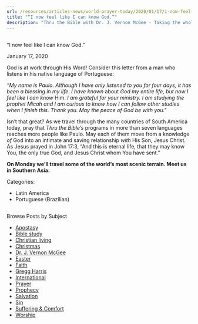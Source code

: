 ```yaml
---
url: /resources/articles-news/world-prayer-today/2020/01/17/i-now-feel-like-i-can-know-god-
title: "“I now feel like I can know God.”"
description: "Thru the Bible with Dr. J. Vernon McGee - Taking the whole Word to the whole world"
---
```







## 
 “I now feel like I can know God.”


January 17, 2020
![]()




God is at work through His Word! Consider this letter from a man who listens in his native language of Portuguese:


*“My name is Paulo. Although I have only listened to you for four days, it has been a blessing in my life. I have known* about *God my entire life, but now I feel like I can know* Him. *I am grateful for your ministry. I am studying the prophet Micah and I am curious to know how I can follow other studies when I finish this. Thank you. May the peace of God be with you."*


Isn’t that great? As we travel through the many countries of South America today, pray that *Thru the Bible’s* programs in more than seven languages reaches more people like Paulo. May each of them move from a knowledge *of* God into an intimate and saving relationship *with* His Son, Jesus Christ. As Jesus prayed in John 17:3, “And this is eternal life, that they may know You, the only true God, and Jesus Christ whom You have sent.”


**On Monday we’ll travel some of the world’s most scenic terrain. Meet us in Southern Asia.**



Categories: 


* Latin America
* Portuguese (Brazilian)









## 
 Browse Posts by Subject


* [Apostasy](/resources/articles-news/-in-tags/tags/Apostasy)
* [Bible study](/resources/articles-news/-in-tags/tags/Bible-study)
* [Christian living](/resources/articles-news/-in-tags/tags/Christian-living)
* [Christmas](/resources/articles-news/-in-tags/tags/Christmas)
* [Dr. J. Vernon McGee](/resources/articles-news/-in-tags/tags/Dr-J-Vernon-McGee)
* [Easter](/resources/articles-news/-in-tags/tags/easter)
* [Faith](/resources/articles-news/-in-tags/tags/Faith)
* [Gregg Harris](/resources/articles-news/-in-tags/tags/Gregg-Harris)
* [International](/resources/articles-news/-in-tags/tags/International)
* [Prayer](/resources/articles-news/-in-tags/tags/prayer)
* [Prophecy](/resources/articles-news/-in-tags/tags/Prophecy)
* [Salvation](/resources/articles-news/-in-tags/tags/Salvation)
* [Sin](/resources/articles-news/-in-tags/tags/sin)
* [Suffering & Comfort](/resources/articles-news/-in-tags/tags/Suffering-Comfort)
* [Worship](/resources/articles-news/-in-tags/tags/worship)






